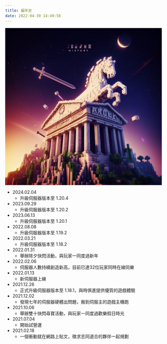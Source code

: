 ```yaml
---
title: 編年史
date: 2022-04-30 14:49:58
---
```


<p align="center">
<img src="https://raw.githubusercontent.com/rock-mc/rock-mc.github.io/publish/images/history.jpeg" alt="drawing" style="vertical-align:middle" width="600"/>
</p>

- 2024.02.04
    - 升級伺服器版本至 1.20.4
- 2023.09.29
    - 升級伺服器版本至 1.20.2
- 2023.06.13
    - 升級伺服器版本至 1.20.1
- 2022.08.08
    - 升級伺服器版本至 1.19.2
- 2022.03.21
    - 升級伺服器版本至 1.18.2
- 2022.01.31
    - 舉辦除夕快閃活動，與玩家一同度過新年
- 2022.02.06
    - 伺服器人數持續創造新高，目前已達32位玩家同時在線同樂
- 2022.01.13
    - 新伺服器上線
- 2021.12.26
    - 正式升級伺服器版本至 1.18.1，與時俱進提供優質的遊戲體驗
- 2021.12.02
    - 發現七年的伺服器硬體出問題，搬到伺服主的遊戲主機跑
- 2021.10.06
    - 舉辦雙十快閃尋寶活動，與玩家一同度過歡樂假日時光
- 2021.07.04
    - 開始試營運
- 2021.02.18
    - 一個衝動就在網路上貼文，徵求志同道合的夥伴一起規劃